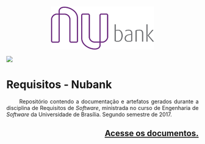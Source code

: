 
<p align="center"><a href="http://www.nubank.com.br" target="_blank"><img width="270"src="assets/images/Nubank_Logo.png"></a></p>

<p align="justify"><img src="https://img.shields.io/badge/Requisitos%20de%20Software-2017--2-brightgreen.svg?style=flat-square"></p>

# Requisitos - Nubank

<p align="justify">&emsp;&emsp; Repositório contendo a documentação e artefatos gerados durante a disciplina de Requisitos de <i>Software</i>, ministrada no curso de Engenharia de <i>Software</i> da Universidade de Brasília. Segundo semestre de 2017.</p>



## <p align="right"><a href="https://requisitos-2017-2-nubank.github.io/Nubank/">Acesse os documentos.</a></p>
